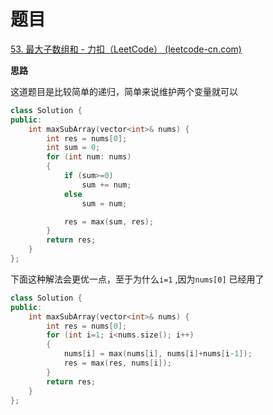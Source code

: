 # 题目

[53. 最大子数组和 - 力扣（LeetCode） (leetcode-cn.com)](https://leetcode-cn.com/problems/maximum-subarray/)

**思路**

这道题目是比较简单的递归，简单来说维护两个变量就可以

```cpp
class Solution {
public:
    int maxSubArray(vector<int>& nums) {
        int res = nums[0];
        int sum = 0;
        for (int num: nums)
        {
            if (sum>=0)
                sum += num;
            else
                sum = num;

            res = max(sum, res);
        }
        return res;
    }
};
```

下面这种解法会更优一点，至于为什么`i=1` ,因为`nums[0]` 已经用了

```cpp
class Solution {
public:
    int maxSubArray(vector<int>& nums) {
        int res = nums[0];
        for (int i=1; i<nums.size(); i++)
        {
            nums[i] = max(nums[i], nums[i]+nums[i-1]);
            res = max(res, nums[i]);
        }
        return res;
    }
};
```


